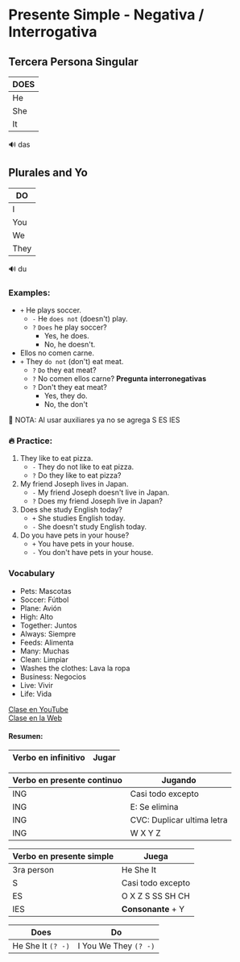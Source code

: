 # Presente Simple - Negativa / Interrogativa

## Tercera Persona Singular

|DOES |
|------ |
|He     |
|She    |
|It        |

🔊 das

## Plurales and Yo

|DO    |
|------|
|I        |
|You   |
|We    |
|They |

🔊 du

### Examples:  
- `+` He plays soccer.
	- `-` He `does not` (doesn't) play.
	- `?` `Does` he play soccer?
		- Yes, he does.
		- No, he doesn't.
- Ellos no comen carne.
- `+` They `do not` (don't) eat meat.
	- `?` `Do` they eat meat?
	- `?` No comen ellos carne? **Pregunta interronegativas**
	- `?` Don't they eat meat?
		- Yes, they do.
		- No, the don't


📌 NOTA: Al usar auxiliares ya no se agrega S ES IES


### 🔥 Practice:  
1. They like to eat pizza.
	- `-` They do not like to eat pizza.
	- `?` Do they like to eat pizza?
2. My friend Joseph lives in Japan.
	- `-` My friend Joseph doesn't live in Japan.
	- `?` Does my friend Joseph live in Japan?
3. Does she study English today?
	- `+` She studies English today.
	- `-` She doesn't study English today.
4. Do you have pets in your house?  
	- `+` You have pets in your house.
	- `-` You don't have pets in your house.

### Vocabulary
- Pets: Mascotas   
- Soccer: Fútbol   
- Plane: Avión   
- High: Alto   
- Together: Juntos   
- Always: Siempre   
- Feeds: Alimenta   
- Many: Muchas   
- Clean: Limpiar   
- Washes the clothes: Lava la ropa   
- Business: Negocios   
- Live: Vivir    
- Life: Vida   

[Clase en YouTube](https://www.youtube.com/watch?v=8gN9rSN54VI&list=PLgrNDDl9MxYmUmf19zPiljdg8FKIRmP78&index=17)  
[Clase en la Web](https://www.pacho8a.com/ingl%C3%A9s/curso-ingl%C3%A9s-desde-cero/lecci%C3%B3n-15/)

#### Resumen: 
|Verbo en **infinitivo** |Jugar |
|------------------------|------|


|Verbo en presente continuo |Jugando                    |
|---------------------------|---------------------------|
|ING                        |Casi todo excepto          |
|ING                        |E: Se elimina              |
|ING                        |CVC: Duplicar ultima letra |
|ING                        |W X Y Z                    |


|Verbo en presente simple |Juega             | 
|-------------------------|------------------|
|3ra person               |He She It         |
|S                        |Casi todo excepto |
|ES                       |O X Z S SS SH CH  |
|IES                      |**Consonante** + Y|


|Does            |Do                       |
|----------------|-------------------------|
|He She It `(? -)` |I You We They `(? -)` |
